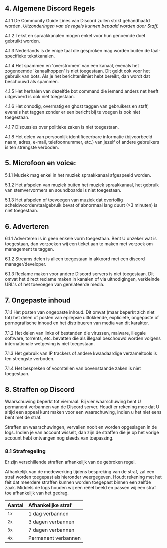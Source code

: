 ## 4. Algemene Discord Regels

4.1.1 De Community Guide Lines van Discord zullen strikt gehandhaafd worden. *Uitzonderingen van de regels kunnen bepaald worden door Staff.*

4.1.2 Tekst en spraakkanalen mogen enkel voor hun genoemde doel gebruikt worden.

4.1.3 Nederlands is de enige taal die gesproken mag worden buiten de taal-specifieke tekstkanalen. 

4.1.4 Het spammen en 'overstromen' van een kanaal, evenals het zogenoemde 'kanaalhoppen' is niet toegestaan. Dit geldt ook voor het gebruik van bots. Als je het berichtenlimiet hebt bereikt, dan wordt dat beschouwd als spammen.

4.1.5 Het herhalen van dezelfde bot command die iemand anders net heeft uitgevoerd is ook niet toegestaan.

4.1.6 Het onnodig, overmatig en ghost taggen van gebruikers en staff, evenals het taggen zonder er een bericht bij te voegen is ook niet toegestaan.

4.1.7 Discussies over politieke zaken is niet toegestaan.

4.1.8 Het delen van persoonlijk identificeerbare informatie (bijvoorbeeld naam, adres, e-mail, telefoonnummer, etc.) van jezelf of andere gebruikers is ten strengste verboden.

## 5. Microfoon en voice:

5.1.1 Muziek mag enkel in het muziek spraakkanaal afgespeeld worden.

5.1.2 Het afspelen van muziek buiten het muziek spraakkanaal, het gebruik van stemvervormers en soundboards is niet toegestaan.

5.1.3 Het afspelen of toevoegen van muziek dat overtollig scheldwoorden/taalgebruik bevat of abnormaal lang duurt (>3 minuten) is niet toegestaan.

## 6. Adverteren

6.1.1 Adverteren is in geen enkele vorm toegestaan. Bent U onzeker wat is toegestaan, dan verzoeken wij een ticket aan te maken met verzoek om management te taggen.

6.1.2 Streams delen is alleen toegestaan in akkoord met een discord manager/developer.

6.1.3 Reclame maken voor andere Discord servers is niet toegestaan. Dit omvat het direct reclame maken in kanalen of via uitnodigingen, verkleinde URL's of het toevoegen van gerelateerde media.

## 7. Ongepaste inhoud

7.1.1 Het posten van ongepaste inhoud. Dit omvat (maar beperkt zich niet tot) het delen of posten van epilepsie uitlokkende, expliciete, ongepaste of pornografische inhoud en het distribueren van media van dit karakter.

7.1.2 Het delen van links of bestanden die virussen, malware, illegale software, torrents, etc. bevatten die als illegaal beschouwd worden volgens internationale wetgeving is niet toegestaan.

7.1.3 Het gebruik van IP trackers of andere kwaadaardige verzameltools is ten strengste verboden.

7.1.4 Het bespreken of voorstellen van bovenstaande zaken is niet toegestaan.

## 8. Straffen op Discord

Waarschuwing beperkt tot viermaal. Bij vier waarschuwing bent U permanent verbannen van de Discord server. Houdt er rekening mee dat U altijd een appeal kunt maken voor een waarschuwing, indien u het niet eens bent met de straf.

Straffen en waarschuwingen, vervallen nooit en worden opgeslagen in de logs. Indien je van account wisselt, dan zijn de straffen die je op het vorige account hebt ontvangen nog steeds van toepassing.

### 8.1 Strafregeling

Er zijn verschillende straffen afhankelijk van de gebroken regel. 

Afhankelijk van de medewerking tijdens bespreking van de straf, zal een straf worden toegepast als hieronder weergegeven. Houdt rekening met het feit dat meerdere straffen kunnen worden toegepast binnen een zelfde zaak. Middels de logs houden wij een reëel beeld en passen wij een straf toe afhankelijk van het gedrag.

| Aantal  | Afhankelijke straf |
| :----------   | :-------------------- |
| `1x`           | 1 dag verbannen  |
| `2x`           | 3 dagen verbannen |
| `3x`           | 7 dagen verbannen |
| `4x`           | Permanent verbannen |
